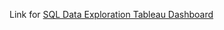 Link for [SQL Data Exploration Tableau Dashboard](https://public.tableau.com/app/profile/varsha.rajanikanth/viz/CovidDashboard_17205401948810/Dashboard1)
